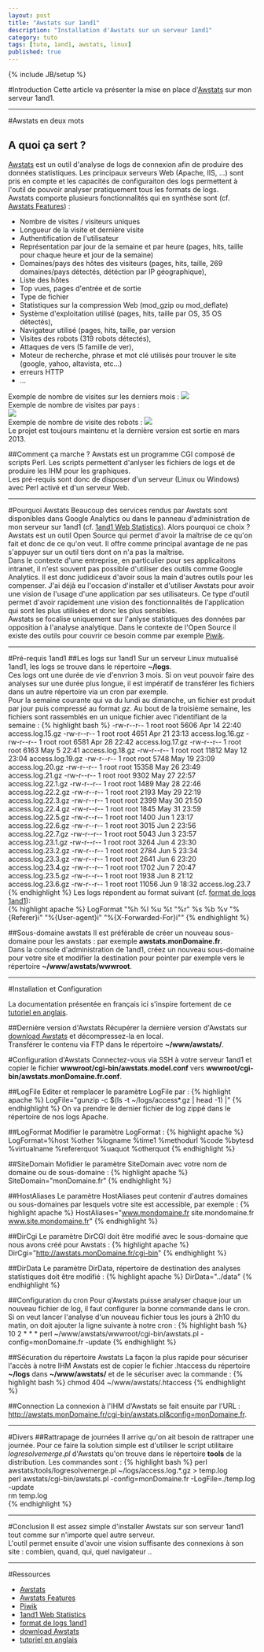 ```yaml
---
layout: post
title: "Awstats sur 1and1"
description: "Installation d'Awstats sur un serveur 1and1"
category: tuto
tags: [tuto, 1and1, awstats, linux]
published: true
---
```

{% include JB/setup %}

#Introduction
Cette article va présenter la mise en place d'[Awstats][] sur mon serveur 1and1.  

---------------------------------------
#Awstats en deux mots
## A quoi ça sert ?
[Awstats][] est un outil d'analyse de logs de connexion afin de produire des données statistiques. Les principaux serveurs Web (Apache, IIS, ...) sont pris en compte et les capacités de configuraiton des logs permettent à l'outil de pouvoir analyser pratiquement tous les formats de logs.  
Awstats comporte plusieurs fonctionnalités qui en synthèse sont (cf. [Awstats Features][]) : 
* Nombre de visites / visiteurs uniques
* Longueur de la visite et dernière visite
* Authentification de l'utilisateur
* Représentation par jour de la semaine et par heure (pages, hits, taille pour chaque heure et jour de la semaine)
* Domaines/pays des hôtes des visiteurs (pages, hits, taille, 269 domaines/pays détectés, détéction par IP géographique),
* Liste des hôtes
* Top vues, pages d'entrée et de sortie
* Type de fichier
* Statistiques sur la compression Web (mod_gzip ou mod_deflate)
* Système d'exploitation utilisé (pages, hits, taille par OS, 35 OS détectés),
* Navigateur utilisé (pages, hits, taille, par version
* Visites des robots (319 robots détectés),
* Attaques de vers (5 famille de ver),
* Moteur de recherche, phrase et mot clé utilisés pour trouver le site (google, yahoo, altavista, etc...)
* erreurs HTTP
* ...  

Exemple de nombre de visites sur les derniers mois : 
![][awstats_historique_mensuel]  
Exemple de nombre de visites par pays :  
![][awstats_visites_pays]  
Exemple de nombre de visite des robots : 
![][awstats_visites_robots]  
Le projet est toujours maintenu et la dernière version est sortie en mars 2013. 

##Comment ça marche ?
Awstats est un programme CGI composé de scripts Perl. Les scripts permettent d'anlyser les fichiers de logs et de produire les IHM pour les graphiques.  
Les pré-requis sont donc de disposer d'un serveur (Linux ou Windows) avec Perl activé et d'un serveur Web.  

---------------------------------------
#Pourquoi Awstats
Beaucoup des services rendus par Awstats sont disponibles dans Google Analytics ou dans le panneau d'administration de mon serveur sur 1and1 (cf. [1and1 Web Statistics][]). Alors pourquoi ce choix ?  
Awstats est un outil Open Source qui permet d'avoir la maîtrise de ce qu'on fait et donc de ce qu'on veut. Il offre comme principal avantage de ne pas s'appuyer sur un outil tiers dont on n'a pas la maîtrise.  
Dans le contexte d'une entreprise, en particulier pour ses applicaitons intranet, il n'est souvent pas possible d'utiliser des outils comme Google Analytics. Il est donc judidiceux d'avoir sous la main d'autres outils pour les compenser.
J'ai déjà eu l'occasion d'installer et d'utiliser Awstats pour avoir une vision de l'usage d'une application par ses utilisateurs. Ce type d'outil permet d'avoir rapidement une vision des fonctionnalités de l'application qui sont les plus utilisées et donc les plus sensibles.  
Awstats se focalise uniquement sur l'anlyse statistiques des données par opposition à l'analyse analytique. Dans le contexte de l'Open Source il existe des outils pour couvrir ce besoin comme par exemple [Piwik][].


---------------------------------------
#Pré-requis 1and1
##Les logs sur 1and1
Sur un serveur Linux mutualisé 1and1, les logs se trouve dans le répertoire **~/logs**.  
Ces logs ont une durée de vie d'envrion 3 mois. Si on veut pouvoir faire des analyses sur une durée plus longue, il est impératif de transférer les fichiers dans un autre répertoire via un cron par exemple.  
Pour la semaine courante qui va du lundi au dimanche, un fichier est produit par jour puis compressé au format *gz*. Au bout de la troisième semaine, les fichiers sont rassemblés en un unique fichier avec l'identifiant de la semaine :
{% highlight bash %}
-rw-r--r-- 1 root      root      5606 Apr 14 22:40 access.log.15.gz
-rw-r--r-- 1 root      root      4651 Apr 21 23:13 access.log.16.gz
-rw-r--r-- 1 root      root      6581 Apr 28 22:42 access.log.17.gz
-rw-r--r-- 1 root      root      6163 May  5 22:41 access.log.18.gz
-rw-r--r-- 1 root      root     11812 May 12 23:04 access.log.19.gz
-rw-r--r-- 1 root      root      5748 May 19 23:09 access.log.20.gz
-rw-r--r-- 1 root      root     15358 May 26 23:49 access.log.21.gz
-rw-r--r-- 1 root      root      9302 May 27 22:57 access.log.22.1.gz
-rw-r--r-- 1 root      root      1489 May 28 22:46 access.log.22.2.gz
-rw-r--r-- 1 root      root      2193 May 29 22:19 access.log.22.3.gz
-rw-r--r-- 1 root      root      2399 May 30 21:50 access.log.22.4.gz
-rw-r--r-- 1 root      root      1845 May 31 23:59 access.log.22.5.gz
-rw-r--r-- 1 root      root      1400 Jun  1 23:17 access.log.22.6.gz
-rw-r--r-- 1 root      root      3015 Jun  2 23:56 access.log.22.7.gz
-rw-r--r-- 1 root      root      5043 Jun  3 23:57 access.log.23.1.gz
-rw-r--r-- 1 root      root      3264 Jun  4 23:30 access.log.23.2.gz
-rw-r--r-- 1 root      root      2784 Jun  5 23:34 access.log.23.3.gz
-rw-r--r-- 1 root      root      2641 Jun  6 23:20 access.log.23.4.gz
-rw-r--r-- 1 root      root      1702 Jun  7 20:47 access.log.23.5.gz
-rw-r--r-- 1 root      root      1938 Jun  8 21:12 access.log.23.6.gz
-rw-r--r-- 1 root      root     11056 Jun  9 18:32 access.log.23.7
{% endhighlight %}
Les logs répondent au format suivant (cf. [format de logs 1and1][]):  
{% highlight apache %}
LogFormat "%h %l %u %t \"%r\" %s %b %v \"%{Referer}i\" \"%{User-agent}i\" \"%{X-Forwarded-For}i\""
{% endhighlight %}

##Sous-domaine awstats
Il est préférable de créer un nouveau sous-domaine pour les awstats : par exemple **awstats.monDomaine.fr**.  
Dans la console d'administration de 1and1, créez un nouveau sous-domaine pour votre site et modifier la destination pour pointer par exemple vers le répertoire **~/www/awstats/wwwroot**.  

---------------------------------------
#Installation et Configuration

La documentation présentée en français ici s'inspire fortement de ce [tutoriel en anglais][].  

##Dernière version d'Awstats
Récupérer la dernière version d'Awstats sur [download Awstats][] et décompressez-la en local.  
Transférer le contenu via FTP dans le répertoire **~/www/awstats/**.

#Configuration d'Awstats
Connectez-vous via SSH à votre serveur 1and1 et copier le fichier **wwwroot/cgi-bin/awstats.model.conf** vers **wwwroot/cgi-bin/awstats.monDomaine.fr.conf**.

##LogFile
Editer et remplacer le paramètre LogFile par :
{% highlight apache %}
LogFile="gunzip -c $(ls -t ~/logs/access*.gz | head -1) |"
{% endhighlight %}
On va prendre le dernier fichier de log zippé dans le répertoire de nos logs Apache.

##LogFormat
Modifier le paramètre LogFormat : 
{% highlight apache %}
LogFormat=%host %other %logname %time1 %methodurl %code %bytesd %virtualname %refererquot %uaquot %otherquot
{% endhighlight %}

##SiteDomain
Mofidier le paramètre SiteDomain avec votre nom de domaine ou de sous-domaine : 
{% highlight apache %}
SiteDomain="monDomaine.fr"
{% endhighlight %}

##HostAliases
Le paramètre HostAliases peut contenir d'autres domaines ou sous-domaines par lesquels votre site est accessible, par exemple : 
{% highlight apache %}
HostAliases="www.mondomaine.fr site.mondomaine.fr www.site.mondomaine.fr"
{% endhighlight %}

##DirCgi
Le paramètre DirCGI doit être modifié avec le sous-domaine que nous avons créé pour Awstats : 
{% highlight apache %}
DirCgi="http://awstats.monDomaine.fr/cgi-bin"
{% endhighlight %}

##DirData
Le paramètre DirData, répertoire de destination des analyses statistiques doit être modifié : 
{% highlight apache %}
DirData="../data"
{% endhighlight %}

##Configuration du cron
Pour q'Awstats puisse analyser chaque jour un nouveau fichier de log, il faut configurer la bonne commande dans le cron.
Si on veut lancer l'analyse d'un nouveau fichier tous les jours à 2h10 du matin, on doit ajouter la ligne suivante à notre cron : 
{% highlight bash %}
10 2 * * * perl ~/www/awstats/wwwroot/cgi-bin/awstats.pl -config=monDomaine.fr -update
{% endhighlight %}

##Sécuration du répertoire Awstats
La façon la plus rapide pour sécuriser l'accès à notre IHM Awstats est de copier le fichier .htaccess du répertoire **~/logs** dans **~/www/awstats/** et de le sécuriser avec la commande : 
{% highlight bash %}
chmod 404 ~/www/awstats/.htaccess
{% endhighlight %}

##Connection
La connexion à l'IHM d'Awstats se fait ensuite par l'URL : http://awstats.monDomaine.fr/cgi-bin/awstats.pl&config=monDomaine.fr.  

---------------------------------------
#Divers
##Rattrapage de journées
Il arrive qu'on ait besoin de rattraper une journée. Pour ce faire la solution simple est d'utiliser le script utilitaire *logresolvemerge.pl* d'Awstats qu'on trouve dans le répertoire **tools** de la distribution.
Les commandes sont : 
{% highlight bash %}
perl awstats/tools/logresolvemerge.pl ~/logs/access.log.*.gz > temp.log  
perl awstats/cgi-bin/awstats.pl -config=monDomaine.fr -LogFile=./temp.log -update  
rm temp.log  
{% endhighlight %}

---------------------------------------
#Conclusion
Il est assez simple d'installer Awstats sur son serveur 1and1 tout comme sur n'importe quel autre serveur.  
L'outil permet ensuite d'avoir une vision suffisante des connexions à son site : combien, quand, qui, quel navigateur ..

---------------------------------------
#Ressources

- [Awstats][]
- [Awstats Features][]
- [Piwik][]
- [1and1 Web Statistics][]
- [format de logs 1and1][]
- [download Awstats][]
- [tutoriel en anglais][]  

<!-- Ressources URL -->
[Awstats]: http://awstats.sourceforge.net/
[Awstats Features]: http://www.awstats.org/#FEATURES
[Piwik]: http://piwik.org/
[1and1 Web Statistics]: http://help.1and1.com/marketing-c85117/1und1-siteanalytics-c37780/how-do-i-access-1und1-siteanalytics-a597243.html
[format de logs 1and1]: http://help.1and1.com/marketing-c85117/1und1-siteanalytics-c37780/what-is-the-log-file-format-for-linux-shared-hosting-a598312.html
[download Awstats]: http://sourceforge.net/projects/awstats/files/
[tutoriel en anglais]: http://1024k.de/awstats/1and1/tutorial.html

<!-- Ressources images -->

[awstats_historique_mensuel]: /assets/images/awstats_historique_mensuel.png
[awstats_visites_pays]: /assets/images/awstats_visites_pays.png
[awstats_visites_robots]: /assets/images/awstats_visites_robots.png

